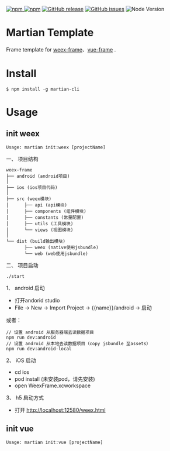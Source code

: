 [![npm](https://img.shields.io/npm/v/martian-cli.svg) ![npm](https://img.shields.io/npm/dm/martian-cli.svg)](https://www.npmjs.com/package/martian-cli)
[![GitHub release](https://img.shields.io/github/release/osmartian/martian-cli.svg)](https://github.com/osmartian/martian-cli/releases)  [![GitHub issues](https://img.shields.io/github/issues/osmartian/martian-cli.svg)](https://github.com/osmartian/martian-cli/issues)
![Node Version](https://img.shields.io/node/v/martian-cli.svg "Node Version")


# Martian Template

Frame template for [weex-frame](https://github.com/walid1992/weex-frame.git)、[vue-frame](https://github.com/odysseyteam/vue-frame.git) .


# Install

```
$ npm install -g martian-cli
```

# Usage 

## init weex

```
Usage: martian init:weex [projectName]
```

一、 项目结构

```
weex-frame
├── android (android项目)
│       
├── ios (ios项目代码)
│
├── src (weex模块)
│      ├── api (api模块)
│      ├── components (组件模块) 
│      ├── constants (常量配置)   
│      ├── utils (工具模块)   
│      └── views (视图模块)  
│
└── dist (build输出模块)
       ├── weex (native使用jsbundle)
       └── web (web使用jsbundle) 
```

二、 项目启动

```
./start
```

1、 android 启动

* 打开andorid studio
* File -> New -> Import Project -> {{name}}/android -> 启动

或者：

```
// 设置 android 从服务器端去读数据项目
npm run dev:android
// 设置 android 从本地去读数据项目（copy jsbundle 至assets）
npm run dev:android-local
```

2、 iOS 启动

* cd ios
* pod install (未安装pod，请先安装)
* open WeexFrame.xcworkspace

3、 h5 启动方式

* 打开 [http://localhost:12580/weex.html](http://localhost:12580/weex.html)

## init vue

```
Usage: martian init:vue [projectName]
```
